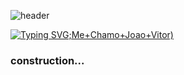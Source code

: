 ![header](https://capsule-render.vercel.app/api?type=waving&height=120&color=4e26be)

[![Typing SVG](https://readme-typing-svg.demolab.com?font=Fira+Code&weight=600&pause=1000&color=4E26BE&width=435&lines=Bem+Vindo+%3A);Me+Chamo+Joao+Vitor)](https://git.io/typing-svg)


<h3>construction...</h3>
